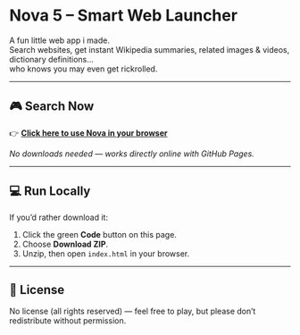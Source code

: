 # Nova 5 – Smart Web Launcher  

A fun little web app i made.  
Search websites, get instant Wikipedia summaries, related images & videos, dictionary definitions…  
who knows you may even get rickrolled. 

---

## 🎮 Search Now  

👉 [**Click here to use Nova in your browser**](https://dylanplane737.github.io/Nova-5/)  

_No downloads needed — works directly online with GitHub Pages._  

---

## 💻 Run Locally  

If you’d rather download it:  
1. Click the green **Code** button on this page.  
2. Choose **Download ZIP**.  
3. Unzip, then open `index.html` in your browser.  

---
## 📜 License  

No license (all rights reserved) — feel free to play, but please don’t redistribute without permission.  
